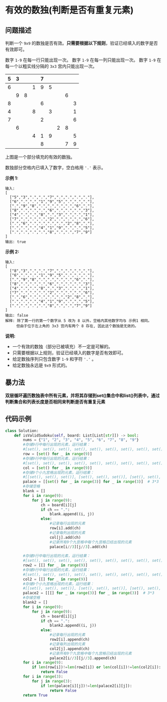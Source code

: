 # 有效的数独(判断是否有重复元素)
## 问题描述
判断一个 ```9x9``` 的数独是否有效。**只需要根据以下规则**，验证已经填入的数字是否有效即可。

数字 ```1-9``` 在每一行只能出现一次。
数字 ```1-9``` 在每一列只能出现一次。
数字 ```1-9``` 在每一个以粗实线分隔的 ```3x3``` 宫内只能出现一次。

|5|3|||7|||||
|-|-|-|-|-|-|-|-|-|
|6|||1|9|5||||
||9|8|||||6||
|8||||6||||3|
|4|||8||3|||1|
|7||||2||||6|
||6|||||2|8||
||||4|1|9|||5|
|||||8|||7|9|

上图是一个部分填充的有效的数独。

数独部分空格内已填入了数字，空白格用 ```'.'``` 表示。

**示例 1:**
```
输入:
[
  ["5","3",".",".","7",".",".",".","."],
  ["6",".",".","1","9","5",".",".","."],
  [".","9","8",".",".",".",".","6","."],
  ["8",".",".",".","6",".",".",".","3"],
  ["4",".",".","8",".","3",".",".","1"],
  ["7",".",".",".","2",".",".",".","6"],
  [".","6",".",".",".",".","2","8","."],
  [".",".",".","4","1","9",".",".","5"],
  [".",".",".",".","8",".",".","7","9"]
]
输出: true
```

**示例 2:**
```
输入:
[
  ["8","3",".",".","7",".",".",".","."],
  ["6",".",".","1","9","5",".",".","."],
  [".","9","8",".",".",".",".","6","."],
  ["8",".",".",".","6",".",".",".","3"],
  ["4",".",".","8",".","3",".",".","1"],
  ["7",".",".",".","2",".",".",".","6"],
  [".","6",".",".",".",".","2","8","."],
  [".",".",".","4","1","9",".",".","5"],
  [".",".",".",".","8",".",".","7","9"]
]
输出: false
解释: 除了第一行的第一个数字从 5 改为 8 以外，空格内其他数字均与 示例1 相同。
     但由于位于左上角的 3x3 宫内有两个 8 存在, 因此这个数独是无效的。
```
**说明:**

+ 一个有效的数独（部分已被填充）不一定是可解的。
+ 只需要根据以上规则，验证已经填入的数字是否有效即可。
+ 给定数独序列只包含数字 ```1-9``` 和字符 ```'.'``` 。
+ 给定数独永远是 ```9x9``` 形式的。

## 暴力法
**双层循环遍历数独表中所有元素，并将其存储到set()集合中和list()列表中，通过判断集合和列表长度是否相同来判断是否有重复元素**

## 代码示例
```python
class Solution:
    def isValidSudoku(self, board: List[List[str]]) -> bool:
        nums = {"1", "2", "3", "4", "5", "6", "7", "8", "9"}
        #存储9行中每行出现的元素，运行结果：
        #[set(), set(), set(), set(), set(), set(), set(), set(), set()]
        row = [set() for _ in range(9)]
        #存储9行中每行出现的元素，运行结果：
        #[set(), set(), set(), set(), set(), set(), set(), set(), set()]
        col = [set() for _ in range(9)]
        #存储9个小九宫格出现的元素，运行结果：
        #[[set(), set(), set()], [set(), set(), set()], [set(), set(), set()]]
        palace = [[set() for _ in range(3)] for _ in range(3)]  # 3*3
        #存储空格
        blank = []
        for i in range(9):
            for j in range(9):
                ch = board[i][j]
                if ch == ".":
                    blank.append((i, j))
                else:
                    #记录每行出现的元素
                    row[i].add(ch)
                    #记录每列出现的元素
                    col[j].add(ch)
                    #记录所有9个九宫格中每个九宫格已经出现的元素
                    palace[i//3][j//3].add(ch)
        
        #存储9行中每行出现的元素，运行结果：
        #[set(), set(), set(), set(), set(), set(), set(), set(), set()]
        row2 = [[] for _ in range(9)]
        #存储9行中每行出现的元素，运行结果：
        #[set(), set(), set(), set(), set(), set(), set(), set(), set()]
        col2 = [[] for _ in range(9)]
        #存储9个小九宫格出现的元素，运行结果：
        #[[set(), set(), set()], [set(), set(), set()], [set(), set(), set()]]
        palace2 = [[[] for _ in range(3)] for _ in range(3)]  # 3*3
        #存储空格
        blank2 = []
        for i in range(9):
            for j in range(9):
                ch = board[i][j]
                if ch == ".":
                    blank2.append((i, j))
                else:
                    #记录每行出现的元素
                    row2[i].append(ch)
                    #记录每列出现的元素
                    col2[j].append(ch)
                    #记录所有9个九宫格中每个九宫格已经出现的元素
                    palace2[i//3][j//3].append(ch)
        for i in range(9):
            if len(row[i])!=len(row2[i]) or len(col[i])!=len(col2[i]):
                return False
        for i in range(3):
            for j in range(3):
                if len(palace[i][j])!=len(palace2[i][j]):
                    return False
        return True
```
